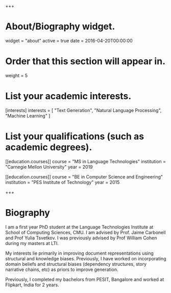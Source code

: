 +++
# About/Biography widget.
widget = "about"
active = true
date = 2016-04-20T00:00:00

# Order that this section will appear in.
weight = 5

# List your academic interests.
[interests]
  interests = [
    "Text Generation",
    "Natural Language Processing",
    "Machine Learning"
  ]

# List your qualifications (such as academic degrees).
[[education.courses]]
  course = "MS in Language Technologies"
  institution = "Carnegie Mellon University"
  year = 2019

[[education.courses]]
  course = "BE in Computer Science and Engineering"
  institution = "PES Institute of Technology"
  year = 2015

 
+++

# Biography

I am a first year PhD student at the Language Technologies Institute at School of Computing Sciences, CMU. I am advised by Prof. Jaime Carbonell and Prof Yulia Tsvetkov. I was previously advised by Prof William Cohen during my masters at LTI.

My interests lie primarily in improving document representations using structural and knowledge biases. Previously, I have worked on incorporating domain beliefs and structural biases (dependency structures, story narrative chains, etc) as priors to improve generation.

Previously, I completed my bachelors from PESIT, Bangalore and worked at Flipkart, India for 2 years.
